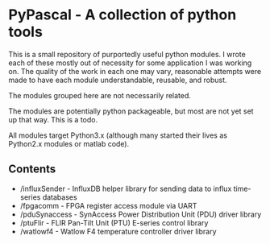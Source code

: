 PyPascal - A collection of python tools
=======================================

This is a small repository of purportedly useful python modules.
I wrote each of these mostly out of necessity for some application I was working on.
The quality of the work in each one may vary, reasonable attempts were made to have each module understandable, reusable, and robust.

The modules grouped here are not necessarily related.

The modules are potentially python packageable, but most are not yet set up that way.  This is a todo.

All modules target Python3.x (although many started their lives as Python2.x modules or matlab code).

Contents
--------
- /influxSender          - InfluxDB helper library for sending data to influx time-series databases
- /fpgacomm              - FPGA register access module via UART
- /pduSynaccess          - SynAccess Power Distribution Unit (PDU) driver library
- /ptuFlir               - FLIR Pan-Tilt Unit (PTU) E-series control library
- /watlowf4              - Watlow F4 temperature controller driver library

